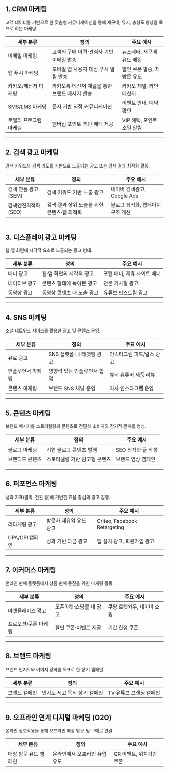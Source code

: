 
## 1. CRM 마케팅
고객 데이터를 기반으로 한 맞춤형 커뮤니케이션을 통해 재구매, 유지, 충성도 향상을 목표로 하는 마케팅.

| 세부 분류 | 정의 | 주요 예시 |
|-----------|------|-----------|
| 이메일 마케팅 | 고객의 구매 이력·관심사 기반 이메일 발송 | 뉴스레터, 재구매 유도 메일 |
| 앱 푸시 마케팅 | 모바일 앱 사용자 대상 푸시 알림 발송 | 할인 쿠폰 발송, 재방문 유도 |
| 카카오/메신저 마케팅 | 카카오톡·메신저 채널을 통한 브랜드 메시지 발송 | 카카오 채널, 라인 메신저 |
| SMS/LMS 마케팅 | 문자 기반 직접 커뮤니케이션 | 이벤트 안내, 예약 확인 |
| 로열티 프로그램 마케팅 | 멤버십·포인트 기반 혜택 제공 | VIP 혜택, 포인트 소멸 알림 |

---

## 2. 검색 광고 마케팅
검색 키워드와 검색 의도를 기반으로 노출되는 광고 또는 검색 결과 최적화 활동.

| 세부 분류 | 정의 | 주요 예시 |
|-----------|------|-----------|
| 검색 연동 광고(SEM) | 검색 키워드 기반 노출 광고 | 네이버 검색광고, Google Ads |
| 검색엔진최적화(SEO) | 검색 결과 상위 노출을 위한 콘텐츠·웹 최적화 | 블로그 최적화, 웹페이지 구조 개선 |

---

## 3. 디스플레이 광고 마케팅
웹·앱 화면에 시각적 요소로 노출되는 광고 형태.

| 세부 분류 | 정의 | 주요 예시 |
|-----------|------|-----------|
| 배너 광고 | 웹·앱 화면의 시각적 광고 | 포털 배너, 제휴 사이트 배너 |
| 네이티브 광고 | 콘텐츠 형태에 녹아든 광고 | 언론 기사형 광고 |
| 동영상 광고 | 동영상 콘텐츠 내 노출 광고 | 유튜브 인스트림 광고 |

---

## 4. SNS 마케팅
소셜 네트워크 서비스를 활용한 광고 및 콘텐츠 운영.

| 세부 분류 | 정의 | 주요 예시 |
|-----------|------|-----------|
| 유료 광고 | SNS 플랫폼 내 타겟팅 광고 | 인스타그램 피드/릴스 광고 |
| 인플루언서 마케팅 | 영향력 있는 인플루언서 협업 | 뷰티 유튜버 제품 리뷰 |
| 콘텐츠 마케팅 | 브랜드 SNS 채널 운영 | 자사 인스타그램 운영 |

---

## 5. 콘텐츠 마케팅
브랜드 메시지를 스토리텔링과 콘텐츠로 전달해 소비자와 장기적 관계를 형성.

| 세부 분류 | 정의 | 주요 예시 |
|-----------|------|-----------|
| 블로그 마케팅 | 기업 블로그 콘텐츠 발행 | SEO 최적화 글 작성 |
| 브랜디드 콘텐츠 | 스토리텔링 기반 광고형 콘텐츠 | 브랜드 영상 캠페인 |

---

## 6. 퍼포먼스 마케팅
성과 지표(클릭, 전환 등)에 기반한 효율 중심의 광고 집행.

| 세부 분류 | 정의 | 주요 예시 |
|-----------|------|-----------|
| 리타게팅 광고 | 방문자 재유입 유도 광고 | Criteo, Facebook Retargeting |
| CPA/CPI 캠페인 | 성과 기반 과금 광고 | 앱 설치 광고, 회원가입 광고 |

---

## 7. 이커머스 마케팅
온라인 판매 플랫폼에서 상품 판매 증진을 위한 마케팅 활동.

| 세부 분류 | 정의 | 주요 예시 |
|-----------|------|-----------|
| 마켓플레이스 광고 | 오픈마켓·쇼핑몰 내 광고 | 쿠팡 로켓와우, 네이버 쇼핑 |
| 프로모션/쿠폰 마케팅 | 할인 쿠폰·이벤트 제공 | 기간 한정 쿠폰 |

---

## 8. 브랜드 마케팅
브랜드 인지도와 이미지 강화를 목표로 한 장기 캠페인.

| 세부 분류 | 정의 | 주요 예시 |
|-----------|------|-----------|
| 브랜드 캠페인 | 인지도 제고 목적 장기 캠페인 | TV·유튜브 브랜딩 캠페인 |

---

## 9. 오프라인 연계 디지털 마케팅 (O2O)
온라인 상호작용을 통해 오프라인 매장 방문 및 구매로 연결.

| 세부 분류 | 정의 | 주요 예시 |
|-----------|------|-----------|
| 매장 방문 유도 캠페인 | 온라인에서 오프라인 유입 유도 | QR 이벤트, 위치기반 쿠폰 |